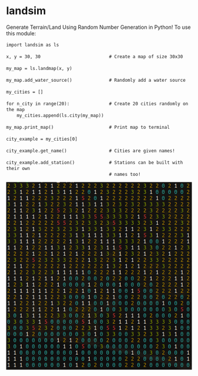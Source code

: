 # landsim
Generate Terrain/Land Using Random Number Generation in Python! To use this module:
```
import landsim as ls

x, y = 30, 30                          # Create a map of size 30x30

my_map = ls.landmap(x, y)

my_map.add_water_source()              # Randomly add a water source

my_cities = []

for n_city in range(20):               # Create 20 cities randomly on the map
    my_cities.append(ls.city(my_map))

my_map.print_map()                     # Print map to terminal

city_example = my_cities[0]

city_example.get_name()                # Cities are given names!

city_example.add_station()             # Stations can be built with their own 
                                       # names too!
```

![Alt text](./example.png?raw=true "An Example Map")
